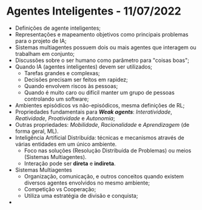 # Agentes Inteligentes - 11/07/2022

- Definições de agente inteligentes;
- Representações e mapeamento objetivos como principais problemas para o projeto de IA;
- Sistemas multiagentes possuem dois ou mais agentes que interagem ou trabalham em conjunto;
- Discussões sobre o ser humano como parâmetro para "coisas boas";
- Quando IA (agentes inteligentes) devem ser utilizados;
  - Tarefas grandes e complexas;
  - Decisões precisam ser feitos em rapidez;
  - Quando envolvem riscos às pessoas;
  - Quando é muito caro ou difícil manter um grupo de pessoas controlando um software;
- Ambientes episódicos vs não-episódicos, mesma definições de RL;
- Propriedades fundamentais para ***Weak agents***: *Interatividade*, *Reatividade*, *Proatividade* e *Autonomia*;
- Outras propriedades: *Mobilidade*, *Racionalidade* e *Aprendizagem* (de forma geral, ML).
- Inteligência Artificial Distribuída: técnicas e mecanismos através de várias entidades em um único ambiente.
  - Foco nas soluções (Resolução Distribuída de Problemas) ou meios (Sistemas Multiagentes).
  - Interação pode ser **direta** e **indireta**.
- Sistemas Multiagentes
  - Organização, comunicação, e outros conceitos quando existem diversos agentes envolvidos no mesmo ambiente;
  - Competição vs Cooperação;
  - Utiliza uma estratégia de divisão e conquista;
- 